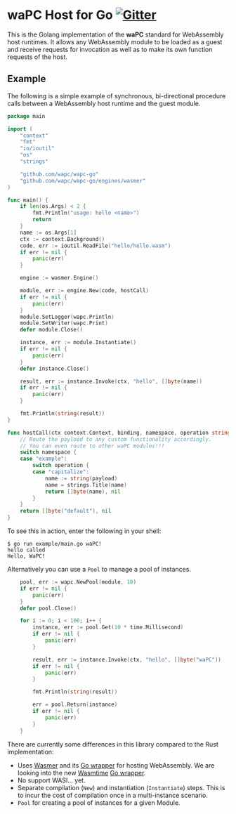 # waPC Host for Go [![Gitter](https://badges.gitter.im/wapc/community.svg)](https://gitter.im/wapc/community)

This is the Golang implementation of the **waPC** standard for WebAssembly host runtimes. It allows any WebAssembly module to be loaded as a guest and receive requests for invocation as well as to make its own function requests of the host.

## Example

The following is a simple example of synchronous, bi-directional procedure calls between a WebAssembly host runtime and the guest module.

```go
package main

import (
	"context"
	"fmt"
	"io/ioutil"
	"os"
	"strings"

	"github.com/wapc/wapc-go"
	"github.com/wapc/wapc-go/engines/wasmer"
)

func main() {
	if len(os.Args) < 2 {
		fmt.Println("usage: hello <name>")
		return
	}
	name := os.Args[1]
	ctx := context.Background()
	code, err := ioutil.ReadFile("hello/hello.wasm")
	if err != nil {
		panic(err)
	}

	engine := wasmer.Engine()

	module, err := engine.New(code, hostCall)
	if err != nil {
		panic(err)
	}
	module.SetLogger(wapc.Println)
	module.SetWriter(wapc.Print)
	defer module.Close()

	instance, err := module.Instantiate()
	if err != nil {
		panic(err)
	}
	defer instance.Close()

	result, err := instance.Invoke(ctx, "hello", []byte(name))
	if err != nil {
		panic(err)
	}

	fmt.Println(string(result))
}

func hostCall(ctx context.Context, binding, namespace, operation string, payload []byte) ([]byte, error) {
	// Route the payload to any custom functionality accordingly.
	// You can even route to other waPC modules!!!
	switch namespace {
	case "example":
		switch operation {
		case "capitalize":
			name := string(payload)
			name = strings.Title(name)
			return []byte(name), nil
		}
	}
	return []byte("default"), nil
}
```

To see this in action, enter the following in your shell:

```
$ go run example/main.go waPC!
hello called
Hello, WaPC!
```

Alternatively you can use a `Pool` to manage a pool of instances.

```go
	pool, err := wapc.NewPool(module, 10)
	if err != nil {
		panic(err)
	}
	defer pool.Close()

	for i := 0; i < 100; i++ {
		instance, err := pool.Get(10 * time.Millisecond)
		if err != nil {
			panic(err)
		}

		result, err := instance.Invoke(ctx, "hello", []byte("waPC"))
		if err != nil {
			panic(err)
		}

		fmt.Println(string(result))

		err = pool.Return(instance)
		if err != nil {
			panic(err)
		}
	}
```

There are currently some differences in this library compared to the Rust implementation:

* Uses [Wasmer](https://github.com/wasmerio/wasmer) and its [Go wrapper](https://github.com/wasmerio/go-ext-wasm) for hosting WebAssembly.  We are looking into the new [Wasmtime](https://github.com/bytecodealliance/wasmtime) [Go wrapper](https://github.com/bytecodealliance/wasmtime-go).
* No support WASI... yet.
* Separate compilation (`New`) and instantiation (`Instantiate`) steps.  This is to incur the cost of compilation once in a multi-instance scenario.
* `Pool` for creating a pool of instances for a given Module.
